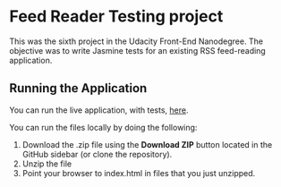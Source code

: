 # Feed Reader Testing project

This was the sixth project in the Udacity Front-End Nanodegree. The objective was to write Jasmine tests for an existing RSS feed-reading application.

## Running the Application

You can run the live application, with tests, [here](http://kevinfrutiger.github.io/frontend-nanodegree-feed-reader/).

You can run the files locally by doing the following:

1. Download the .zip file using the **Download ZIP** button located in the GitHub sidebar (or clone the repository).
2. Unzip the file
3. Point your browser to index.html in files that you just unzipped.
